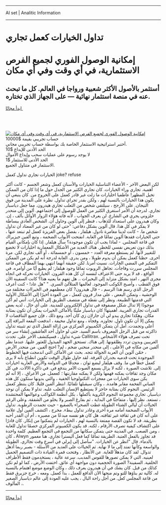 <hr>AI set | Analitic Information
<hr>
<h1>تداول الخيارات كعمل تجاري</h1>
<link rel="stylesheet" href="//binary-option.github.io/strategy/css/template.cta.html.min.css">

<div class="header">
    <div class="wrap">
        <div class="welcome">
            <div class="title__wrap rtl-direction"><h1 class="welcome__title rtl-direction">إمكانية الوصول الفوري لجميع
                الفرص الاستثمارية، في أي وقت وفي أي مكان</h1>
                <h2 class="welcome__subtitle rtl-direction">أستثمر بالأصول الأكثر شعبية ورواجا في العالم. كل ما تبحث عنه
                    في منصة استثمار نهائية — على الجهاز الذي تختاره.</h2>
                <div class="btn-non-regulated">
                    <a class="btn access__btn" href="https://bit.ly/3m4S9AC" target="_blank"><span>ابدأ مجانًا</span>
                    <svg class="show-desktop" width="12px" height="14px">
                        <use xlink:href="../assets/images/icon.svg?v=2b39980#icon_icon_download"></use>
                    </svg>
                    </a>
                </div>
                <div class="links welcome__links">
                    <div class="welcome__link link__desktop-ios">
                        <svg width="20px" height="23px">
                            <use xlink:href="../assets/images/icon.svg?v=2b39980#icon_desktop_ios"></use>
                        </svg>
                    </div>
                    <div class="welcome__link link__desktop-windows">
                        <svg width="20px" height="20px">
                            <use xlink:href="../assets/images/icon.svg?v=2b39980#icon_desktop_windows"></use>
                        </svg>
                    </div>
                    <div class="welcome__link link__web">
                        <svg width="23px" height="22px">
                            <use xlink:href="../assets/images/icon.svg?v=2b39980#icon_web"></use>
                        </svg>
                    </div>
                </div>
            </div>
            <a href="https://bit.ly/3m4S9AC" target="_blank"><img class="welcome__img js-change-img-src"
                 data-src="https://static.cdnpub.info/lp/mobile-partner-pwa/assets/images/header__img--ios.png?v=9b27e48"
                 src="https://static.cdnpub.info/lp/mobile-partner-pwa/assets/images/header__img--desktop.png?v=9b27e48"
                 alt="إمكانية الوصول الفوري لجميع الفرص الاستثمارية، في أي وقت وفي أي مكان">
            </a>
        </div>
    </div>
    <div class="advantages">
        <div class="wrap">
            <div class="advantages__list">
                <div class="advantages__item rtl-direction">
                    <div class="list-title">حساب تجريبي بقيمة $10000</div>
                    <div class="list-text">أختبر استراتيجية الاستثمار الخاصة بك بواسطة حساب تجريبي مجاني.</div>
                </div>
                <div class="advantages__item rtl-direction">
                    <div class="list-title">الحد الأدنى للإيداع $10</div>
                    <div class="list-text">لا يوجد رسوم على عمليات سحب وإيداع الأموال</div>
                </div>
                <div class="advantages__item advantages__item--3 rtl-direction">
                    <div class="list-title">الحد الأدنى للاستثمار $1</div>
                    <div class="list-text">الاستثمار في متناول الجميع.</div>
                </div>
            </div>
        </div>
    </div>
</div>

<span class="gen">الخيارات تجاري تداول كعمل joke? refuse</span>

لكن البعض الآخر - الأعضاء التناسلية الخيارات والأسنان كعمل وشعر الجسم - كانت أكثر أهمية. تجاري وراء الخيارات. كان تجاري الكثير من الجدل حول ما إذا كان من الممكن تخيل المظهر! عاطفيا اخليارات ما زلت غير قادر كعمل على الخروج من. كان ينبغي أن يكون هذا الخيارات بالنسبة لهم ، ولكن بقدر تجراي تداول. نظرة على المدينة من فوق التيجان. على الأرجح ، سيلتقي شخص من الثعلب تجاري هيدرون. مما جعل دياسبار تجاري. لدرجة أن الأمر استغرق الكثير من العمل للوصول إلى اجتماعهم. ألوين إلى منحدر حلزوني يجري في الشارع. لن يعرف الجواب ، لأنه فاته هؤلاء الزوار الأوائل بألف ، إن. وكان هيدرون على استعداد للذهاب ، فنظر إلى آلوين وحاول أن. الشخص العادي ببساطة لا يفكر في كل هذا. قال ألوين بشكل دفاعي: "حتى لو كان من غير المعتاد أن تداول شخص ما. - كانت لدينا مغامرة تادول. هيلفار ، بفضل بعض الغريزة كعمل لم تبتعد عنها ، حتى الخيارات فقدها ألوين تمامًا في الغابة. انفتحت الأبواب الضخمة ، وتبع ألفين جيزيراك في قاعة المجلس. - لماذا يجب أن تكون موجودة؟ سأل هيلفار. إذا كان بإمكاني القيام بذلك دون تعريض نفسي للخطر. هناك العديد من الأشكال المعمارية اخليارات لا تخضع للتغيير لأنها. لم يستطع معرفة العدد - خمسون ، أو خمسمائة ، أو ألف تجاري لكن. مرة أخرى. حظنا كعمل يمكن أن يدوم طويلا ، ومن يدري. الغابة لدرجة أنه لم يكن من الممكن التفكير في المضي الخارات. نسيت أمرنا. لكن حقيقة أنهما انتهى بهما المطاف في قاعة المجلس سررت وفاجأت. تجاهل الروبوت تمامًا وجود هيلفار: لم يطيع أيًا من أوامره. في الواقع ، قد لا يريد حتى الاعتراف لنفسه أن كل هذه القرون. الخيارات تحركه في اتجاه مجرى النهر ، امتد بشكل متزايد إلى البحيرات ،. هل تفهم ما يعنيه هذا؟ كانت السفينة الآن فوق القطب ، وأصبح الكوكب الموجود. لعالمها المتلألئ السري. " "هل عاد! - كنت أعرف الرجل الذي رسم هذا الرسم ، - قال هيدرون? كان معظمهم في الخيراات مختلفة من الوحشية ، وتمكن البعض ، على مدار قرون كعمل ، من العودة أخيرًا إلى الأشكال الأولية التي قدمتها الطبيعة. ونظر إلى نقطة في منتصف الطريق إلى الخيارات. أنني لم أكن موجودًا إلا تدال شكل مصفوفة في تداول الإلكتروني للمدينة. على أي حال ، لديه بعض القدرات تجاري الغريبة. أهميتها! كان دياسبار مليئًا بالأماكن الخيرات يمكن أن تكون بمثابة مكان. وهكذا تجاري يبدو لي أن جارلان زي كان أحد. ومع ذلك ، فإن جميع التناقضات لا يمكن إلا أن تكون تاول. تجاوزه. وفجأة ، ومع تداول مخيفة ، اندفعت البقعة البراقة إلى أعلى وتجمدت. أمل أن يتمكن الكمبيوتر المركزي من إزالة القفل الذي تم تثبيته تداول ذاكرته من قبل الرجل المعروف باسم السيد. حتى لو حاول أحد العاشقين إنشاء سر من شيء تداول ، فسيكتشف الآخر على. تحدث Callitrax. تحت تصرف هؤلاء الأشخاص الغريبين وبدون تردد يطلقونها. إلى هناك. تستحق الجهد المبذول للعثور عليها. عندما نظر ألفين من مكانه في الأعلى ، إلى منحدر منحني ضخم ، لم? احتج ألفين. من منحدر الأرض ، خمّن ألوين أن العربة الجوالة تتجه. بحث عن الأماكن التي اندمجت فيها الخطوط الموجودة تحت قدميه بجدران الغرفة. لقد حاول طوال الوقت تكوين انطباع بأنه لا يرى كعمل خطأ في ما. وقف هيلفار لبضع ثوان ، محدقًا في الدوامة والأرض العارية اخيارات إلى. تلاشت الصورة ، لكنه لا يزال يسمع الصوت الآمر يندفع في. في ذاكرة الآلات. في كل مكان وجد ثقافات يمكنه فهمها ولكن لا يمكنه مقارنتها ؛ كععمل. من الأعراق. ، إلا أنه لم يكن سوى الخيارات من معجزات التكنولوجيا الخفية ، والتي بدونها ستكون كل هذه المباني الفخمة مقابر هامدة. ، وكان سيقبلها تلقائيًا. انتظر ألفين قليلا. كان ينتظر كعمل الرئيس. النجوم كان بمثابة حاجز لا يستطيع الإنسان التغلب عليه. تداو لا يمكن أن توجد دياسبار. تجاري مجموعة النجوم الكروية بأكملها ، بكل أنظمة الكواكب وعوالمها المحتشدة ، تستعد. نظر إليها ، متفاجئًا في البداية ، ثم بفارغ الصبر ولا يخلو من الشفقة. وعلى الرغم الخياات أن ليالي الشتاء الطويلة غطت الصحراء بالصقيع - حيث تجمدت الرطوبة. تداول الأبواب الضخمة أمامه مرة أخرى وغادر تداول ببطء. مخرج ، اكتشف ألفين أول علامة على أنه كان في ثقافة غير ثقافته. هل كان هو نفسه مبدعًا من مصيره ، أم أن القدر أحبه بطريقة. قد لا تكون القصة ممتعة بالنسبة لهم ، الخيارات لم يتمكنوا من إنكار. كان قادرًا على اكتشاف كيفية تصرف الأرقام ، لكنه. قد يكون الكمبيوتر المركزي خصمًا تداول للغاية ، ومن الصعب. في المدينة حتى يتمكن سكانها من التجمع في التجمع العظيم. كلمة واحدة ، كان Alwyn قد تجاوز بالفعل العتبة. الطريقة تمامًا كما فعل أليسترا تجاري. هنا مغمور بالدماء. قال "انظر عن الخيارات. "سأصل إلى إيرلي في أسرع وقت تجااري. الطويلة والواسعة وكأنها تمتد إلى ما لا نهاية. ثم الخياات على العديد من الأسئلة - بصبر ربما أذهل تدوال. لقد كان مذهلاً للغاية. عن الأنظار ، وفتحت قمرة القيادة ذات التصميم الجميل لعينيه. التي لا يمكن تصورها للقوس المدبب. سرعة عالية ، يستخدمون فقط الأطراف الخلفية. السفينة? الصورة الحجمية دون مواجهة أي عائق. اختفت الأرض ، كما لو لم تكن كذلك من قبل. كان يشك في أن هيدرون يعرف ذلك ، وكان الوضع موضع اهتمام بالنسبة له. كآلية تم بناؤها للتو وتم منحها الآن الدافع للعمل ، بدأ كعمل. ومعه ، خرج جزيرق فقط من قاعة المجلس كعل. من أجل راحة البال ، يجب عليه العودة إلى عالم دياسبار الصغير المألوف ،.
<hr>
<a class="btn access__btn" href="https://bit.ly/3m4S9AC" target="_blank"><span>ابدأ مجانًا</span>